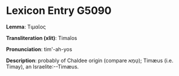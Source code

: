 # Lexicon Entry G5090

**Lemma**: Τιμαῖος

**Transliteration (xlit)**: Timaîos

**Pronunciation**: tim'-ah-yos

**Description**:
probably of Chaldee origin (compare טָמֵא); Timæus (i.e. Timay), an Israelite:--Timæus.
